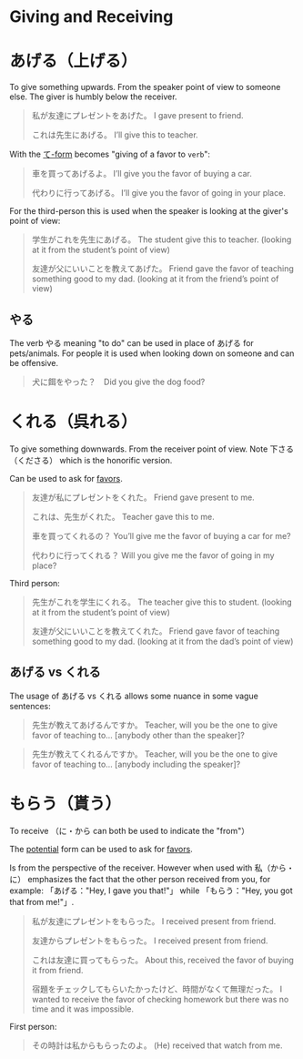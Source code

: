 # Giving and Receiving

# あげる（上げる）

To give something upwards. From the speaker point of view to someone else. The giver is humbly below the receiver.

> 私が友達にプレゼントをあげた。
> I gave present to friend.
> 
> これは先生にあげる。
> I’ll give this to teacher.

With the [て-form](・て) becomes "giving of a favor to `verb`":

> 車を買ってあげるよ。
> I’ll give you the favor of buying a car.
> 
> 代わりに行ってあげる。
> I’ll give you the favor of going in your place.

For the third-person this is used when the speaker is looking at the giver's point of view:

> 学生がこれを先生にあげる。
> The student give this to teacher. (looking at it from the student’s point of view)
> 
> 友達が父にいいことを教えてあげた。
> Friend gave the favor of teaching something good to my dad. 
> (looking at it from the friend’s point of view)

## やる

The verb やる meaning "to do" can be used in place of あげる for pets/animals. For people it is used when looking down on someone and can be offensive.

> 犬に餌をやった？　Did you give the dog food?

# くれる（呉れる）

To give something downwards. From the receiver point of view. Note 下さる（くださる） which is the honorific version.

Can be used to ask for [favors](favors).

> 友達が私にプレゼントをくれた。
> Friend gave present to me.
> 
> これは、先生がくれた。
> Teacher gave this to me.
> 
> 車を買ってくれるの？
> You’ll give me the favor of buying a car for me?
> 
> 代わりに行ってくれる？
> Will you give me the favor of going in my place?

Third person:

> 先生がこれを学生にくれる。
> The teacher give this to student.
> (looking at it from the student’s point of view)
> 
> 友達が父にいいことを教えてくれた。
> Friend gave favor of teaching something good to my dad. 
> (looking at it from the dad’s point of view)

## あげる vs くれる

The usage of あげる vs くれる allows some nuance in some vague sentences:

> 先生が教えてあげるんですか。
> Teacher, will you be the one to give favor of teaching to… [anybody other than the speaker]?

> 先生が教えてくれるんですか。
> Teacher, will you be the one to give favor of teaching to… [anybody including the speaker]?

# もらう（貰う）

To receive （に・から can both be used to indicate the "from"）

The [potential](・える) form can be used to ask for [favors](favors).

Is from the perspective of the receiver. However when used with 私（から・に） emphasizes the fact that the other person received from you, for example: 「あげる："Hey, I gave you that!"」 while 「もらう："Hey, you got that from me!"」.

> 私が友達にプレゼントをもらった。
> I received present from friend.
> 
> 友達からプレゼントをもらった。
> I received present from friend.
> 
> これは友達に買ってもらった。
> About this, received the favor of buying it from friend.
> 
> 宿題をチェックしてもらいたかったけど、時間がなくて無理だった。
> I wanted to receive the favor of checking homework but there was no time and it was impossible.

First person:

> その時計は私からもらったのよ。
> (He) received that watch from me.

